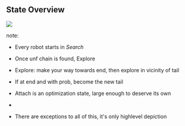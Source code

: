 ## State Overview

![](resources/highlevel.png)

note:
- Every robot starts in *Search*
- Once unf chain is found, Explore
- Explore: make your way towards end, then explore in vicinity of tail
- If at end and with prob, become the new tail
- Attach is an optimization state, large enough to deserve its own
- 

- There are exceptions to all of this, it's only highlevel depiction
